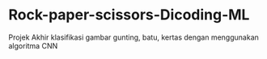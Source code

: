 # Rock-paper-scissors-Dicoding-ML
Projek Akhir klasifikasi gambar gunting, batu, kertas dengan menggunakan algoritma CNN
